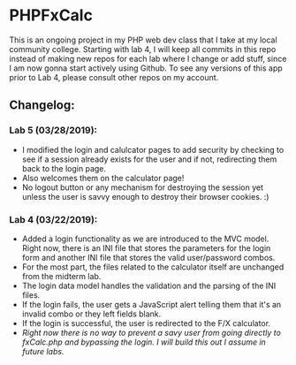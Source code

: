 # PHPFxCalc
This is an ongoing project in my PHP web dev class that I take at my local community college. Starting with lab 4, I will keep all commits in this repo instead of making new repos for each lab where I change or add stuff, since I am now gonna start actively using Github.
To see any versions of this app prior to Lab 4, please consult other repos on my account.

<h2> <strong>Changelog:</strong> </h2>

<h3>Lab 5 (03/28/2019): </h3>
<ul>
  <li>I modified the login and calulcator pages to add security by checking to see if a session already exists for the user and if not, redirecting them back to the login page.</li>
  <li>Also welcomes them on the calculator page!</li>
  <li>No logout button or any mechanism for destroying the session yet unless the user is savvy enough to destroy their browser cookies. :) </li>
  </ul>

<h3>Lab 4 (03/22/2019): </h3>
<ul>
  <li>Added a login functionality as we are introduced to the MVC model. Right now, there is an INI file that stores the parameters for the login form and another INI file that stores the valid user/password combos.</li>
  <li> For the most part, the files related to the calculator itself are unchanged from the midterm lab.</li>
  <li>The login data model handles the validation and the parsing of the INI files.</li>
  <li>If the login fails, the user gets a JavaScript alert telling them that it's an invalid combo or they left fields blank.</li>
  <li>If the login is successful, the user is redirected to the F/X calculator.</li>
  <li><em>Right now there is no way to prevent a savy user from going directly to fxCalc.php and bypassing the login. I will build this out I assume in future labs.</em></li>
  </ul>
